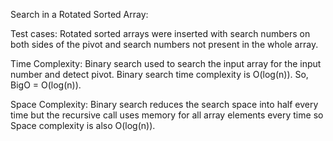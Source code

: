 Search in a Rotated Sorted Array:

Test cases: Rotated sorted arrays were inserted with search numbers on both sides of the pivot and search numbers not present in the whole array.

Time Complexity: Binary search used to search the input array for the input number and detect pivot. Binary search time complexity is O(log(n)). So, BigO = O(log(n)).

Space Complexity: Binary search reduces the search space into half every time but the recursive call uses memory for all array elements every time so Space complexity is also O(log(n)).
